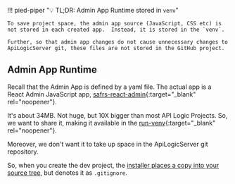!!! pied-piper ":bulb: TL;DR: Admin App Runtime stored in `venv`"

    To save project space, the admin app source (JavaScript, CSS etc) is not stored in each created app.  Instead, it is stored in the `venv`.

    Further, so that admin app changes do not cause unnecessary changes to ApiLogicServer git, these files are not stored in the GitHub project.

    
## Admin App Runtime

Recall that the Admin App is defined by a yaml file.  The actual app is a React Admin JavaScript app, [safrs-react-admin](https://github.com/thomaxxl/safrs-react-admin){:target="_blank" rel="noopener"}.

It's about 34MB.  Not huge, but 10X bigger than most API Logic Projects.  So, we want to share it, making it available in the [run-venv](Architecture-venv/#run-venv){:target="_blank" rel="noopener"}.

Moreover, we don't want it to take up space in the ApiLogicServer git repository.

So, when you create the dev project, the [installer places a copy into your source tree](Architecture-Internals.md#admin-app-source), but denotes it as `.gitignore`.



